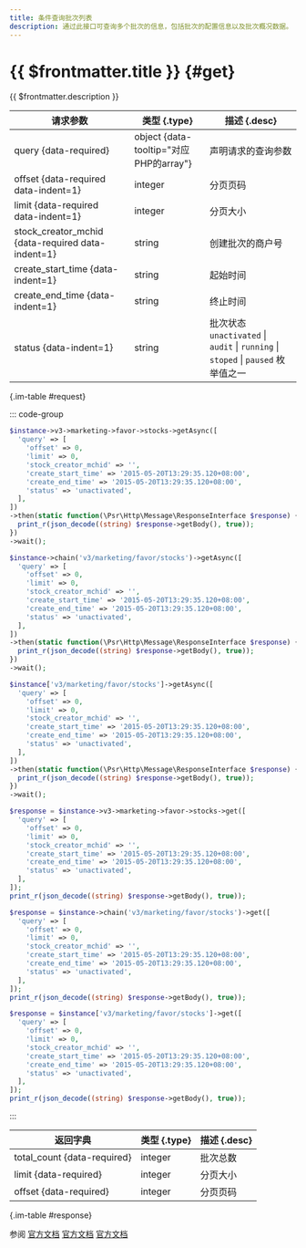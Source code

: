 ```yaml
---
title: 条件查询批次列表
description: 通过此接口可查询多个批次的信息，包括批次的配置信息以及批次概况数据。
---
```


# {{ $frontmatter.title }} {#get}

{{ $frontmatter.description }}

| 请求参数 | 类型 {.type} | 描述 {.desc}
| --- | --- | ---
| query {data-required} | object {data-tooltip="对应PHP的array"} | 声明请求的查询参数
| offset {data-required data-indent=1} | integer | 分页页码
| limit {data-required data-indent=1} | integer | 分页大小
| stock_creator_mchid {data-required data-indent=1} | string | 创建批次的商户号
| create_start_time {data-indent=1} | string | 起始时间
| create_end_time {data-indent=1} | string | 终止时间
| status {data-indent=1} | string | 批次状态<br/>`unactivated` \| `audit` \| `running` \| `stoped` \| `paused` 枚举值之一

{.im-table #request}

::: code-group

```php [异步纯链式]
$instance->v3->marketing->favor->stocks->getAsync([
  'query' => [
    'offset' => 0,
    'limit' => 0,
    'stock_creator_mchid' => '',
    'create_start_time' => '2015-05-20T13:29:35.120+08:00',
    'create_end_time' => '2015-05-20T13:29:35.120+08:00',
    'status' => 'unactivated',
  ],
])
->then(static function(\Psr\Http\Message\ResponseInterface $response) {
  print_r(json_decode((string) $response->getBody(), true));
})
->wait();
```

```php [异步声明式]
$instance->chain('v3/marketing/favor/stocks')->getAsync([
  'query' => [
    'offset' => 0,
    'limit' => 0,
    'stock_creator_mchid' => '',
    'create_start_time' => '2015-05-20T13:29:35.120+08:00',
    'create_end_time' => '2015-05-20T13:29:35.120+08:00',
    'status' => 'unactivated',
  ],
])
->then(static function(\Psr\Http\Message\ResponseInterface $response) {
  print_r(json_decode((string) $response->getBody(), true));
})
->wait();
```

```php [异步属性式]
$instance['v3/marketing/favor/stocks']->getAsync([
  'query' => [
    'offset' => 0,
    'limit' => 0,
    'stock_creator_mchid' => '',
    'create_start_time' => '2015-05-20T13:29:35.120+08:00',
    'create_end_time' => '2015-05-20T13:29:35.120+08:00',
    'status' => 'unactivated',
  ],
])
->then(static function(\Psr\Http\Message\ResponseInterface $response) {
  print_r(json_decode((string) $response->getBody(), true));
})
->wait();
```

```php [同步纯链式]
$response = $instance->v3->marketing->favor->stocks->get([
  'query' => [
    'offset' => 0,
    'limit' => 0,
    'stock_creator_mchid' => '',
    'create_start_time' => '2015-05-20T13:29:35.120+08:00',
    'create_end_time' => '2015-05-20T13:29:35.120+08:00',
    'status' => 'unactivated',
  ],
]);
print_r(json_decode((string) $response->getBody(), true));
```

```php [同步声明式]
$response = $instance->chain('v3/marketing/favor/stocks')->get([
  'query' => [
    'offset' => 0,
    'limit' => 0,
    'stock_creator_mchid' => '',
    'create_start_time' => '2015-05-20T13:29:35.120+08:00',
    'create_end_time' => '2015-05-20T13:29:35.120+08:00',
    'status' => 'unactivated',
  ],
]);
print_r(json_decode((string) $response->getBody(), true));
```

```php [同步属性式]
$response = $instance['v3/marketing/favor/stocks']->get([
  'query' => [
    'offset' => 0,
    'limit' => 0,
    'stock_creator_mchid' => '',
    'create_start_time' => '2015-05-20T13:29:35.120+08:00',
    'create_end_time' => '2015-05-20T13:29:35.120+08:00',
    'status' => 'unactivated',
  ],
]);
print_r(json_decode((string) $response->getBody(), true));
```

:::

| 返回字典 | 类型 {.type} | 描述 {.desc}
| --- | --- | ---
| total_count {data-required}| integer | 批次总数
| limit {data-required}| integer | 分页大小
| offset {data-required}| integer | 分页页码

{.im-table #response}

参阅 [官方文档](https://pay.weixin.qq.com/docs/merchant/apis/cash-coupons/stock/list-stocks.html) [官方文档](https://pay.weixin.qq.com/docs/partner/apis/cash-coupons/stock/list-stocks.html) [官方文档](https://pay.weixin.qq.com/wiki/doc/apiv3/wxpay/marketing/convention/chapter3_4.shtml)
